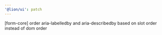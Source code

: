 ```yaml
---
'@lion/ui': patch
---
```


[form-core] order aria-labelledby and aria-describedby based on slot order instead of dom order
